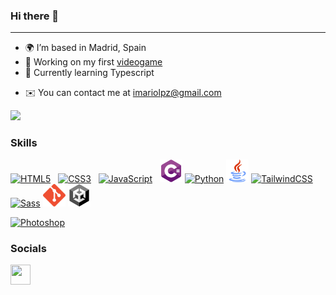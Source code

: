 ### Hi there 👋
--------------------------
- 🌍 I’m based in Madrid, Spain
- 🚀 Working on my first <a href="https://cimaproductions.netlify.app" target="_blank">videogame</a>
- 🧠 Currently learning Typescript
<!--- 💻 See my <a href="https://mariolpz.netlify.app" target="_blank">portfolio</a> -->
- ✉️  You can contact me at [imariolpz@gmail.com](mailto:imariolpz@gmail.com)

<img src="https://media.giphy.com/media/Kfl09udXYhbjajJwEt/giphy.gif" width="200" />

### Skills

<p align="left">
<a href="https://developer.mozilla.org/en-US/docs/Glossary/HTML5" target="_blank" rel="noreferrer"><img src="https://raw.githubusercontent.com/danielcranney/readme-generator/main/public/icons/skills/html5-colored.svg" width="36" height="36" alt="HTML5" /></a> &nbsp;
<a href="https://www.w3.org/TR/CSS/#css" target="_blank" rel="noreferrer"><img src="https://raw.githubusercontent.com/danielcranney/readme-generator/main/public/icons/skills/css3-colored.svg" width="36" height="36" alt="CSS3" /></a> &nbsp;
<a href="https://developer.mozilla.org/en-US/docs/Web/JavaScript" target="_blank" rel="noreferrer"><img src="https://raw.githubusercontent.com/danielcranney/readme-generator/main/public/icons/skills/javascript-colored.svg" width="36" height="36" alt="JavaScript" /></a> &nbsp;
<a href="https://learn.microsoft.com/es-es/dotnet/csharp/" target="_blank" rel="noreferrer"><img src="https://github.com/mariolpzz/mariolpzz/blob/main/c-sharp.svg" width="36" height="36" alt="C-SHARP" /></a>
<a href="https://www.python.org/" target="_blank" rel="noreferrer"><img src="https://raw.githubusercontent.com/danielcranney/readme-generator/main/public/icons/skills/python-colored.svg" width="36" height="36" alt="Python" /></a>
<a href="https://dev.java/" target="_blank" rel="noreferrer"><img src="https://github.com/mariolpzz/mariolpzz/blob/main/java.png" width="36" height="36" alt="Java" /></a> 
<a href="https://tailwindcss.com/" target="_blank" rel="noreferrer"><img src="https://raw.githubusercontent.com/danielcranney/readme-generator/main/public/icons/skills/tailwindcss-colored.svg" width="36" height="36" alt="TailwindCSS" /></a> 
 <a href="https://sass-lang.com/" target="_blank" rel="noreferrer"><img src="https://raw.githubusercontent.com/danielcranney/readme-generator/main/public/icons/skills/sass-colored.svg" width="36" height="36" alt="Sass" /></a>
 <a href="https://git-scm.com/" target="_blank" rel="noreferrer"><img src="https://github.com/mariolpzz/mariolpzz/blob/main/git.png" width="36" height="36" alt="Git" /></a> 
 <a href="https://unity.com/" target="_blank" rel="norrefer"><img src="https://github.com/mariolpzz/mariolpzz/blob/main/UnityLogo.png" width="36" height="36" alt="Unity" /></a> 
</p>
<a href="https://www.adobe.com/uk/products/photoshop.html" target="_blank" rel="noreferrer"><img src="https://raw.githubusercontent.com/danielcranney/readme-generator/main/public/icons/skills/photoshop-colored.svg" width="36" height="36" alt="Photoshop" /></a>


### Socials
<a href="https://www.linkedin.com/in/mario-l%C3%B3pez-moraga-418956252/" target="_blank" rel="noreferrer"><img src="https://raw.githubusercontent.com/danielcranney/readme-generator/main/public/icons/socials/linkedin.svg" width="32" height="32" /></a> 
